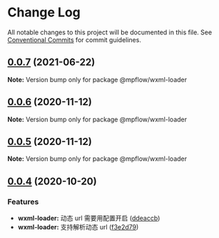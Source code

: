 # Change Log

All notable changes to this project will be documented in this file.
See [Conventional Commits](https://conventionalcommits.org) for commit guidelines.

## [0.0.7](https://github.com/wechat-miniprogram/mpflow/compare/@mpflow/wxml-loader@0.0.6...@mpflow/wxml-loader@0.0.7) (2021-06-22)

**Note:** Version bump only for package @mpflow/wxml-loader

## [0.0.6](https://github.com/wechat-miniprogram/mpflow/compare/@mpflow/wxml-loader@0.0.4...@mpflow/wxml-loader@0.0.6) (2020-11-12)

**Note:** Version bump only for package @mpflow/wxml-loader

## [0.0.5](https://github.com/wechat-miniprogram/mpflow/compare/@mpflow/wxml-loader@0.0.4...@mpflow/wxml-loader@0.0.5) (2020-11-12)

**Note:** Version bump only for package @mpflow/wxml-loader

## [0.0.4](https://github.com/wechat-miniprogram/mpflow/compare/@mpflow/wxml-loader@0.0.3...@mpflow/wxml-loader@0.0.4) (2020-10-20)

### Features

- **wxml-loader:** 动态 url 需要用配置开启 ([ddeaccb](https://github.com/wechat-miniprogram/mpflow/commits/ddeaccbd9a16fd742c1be41649ace237661e27d2))
- **wxml-loader:** 支持解析动态 url ([f3e2d79](https://github.com/wechat-miniprogram/mpflow/commits/f3e2d79e80a8d03f19c0de02ccaf97ed07ca568d))
